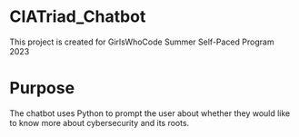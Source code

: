 # CIATriad_Chatbot
This project is created for GirlsWhoCode Summer Self-Paced Program 2023

# Purpose
The chatbot uses Python to prompt the user about whether they would like to know more about cybersecurity and its roots. 
